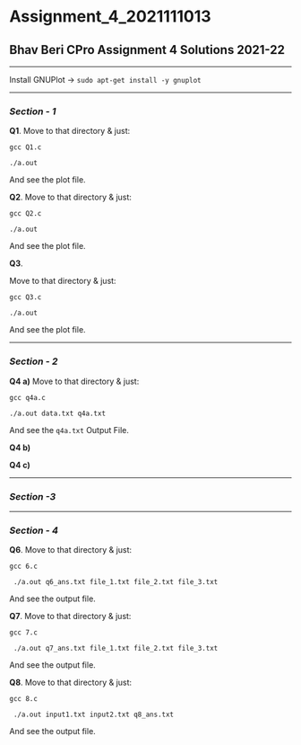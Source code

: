 # Assignment_4_2021111013
## Bhav Beri CPro Assignment 4 Solutions 2021-22
----
Install GNUPlot -> ``` sudo apt-get install -y gnuplot ```

----
### _Section - 1_
**Q1**. Move to that directory & just:

``` gcc Q1.c ```

``` ./a.out ```

And see the plot file.

**Q2**. Move to that  directory & just:

``` gcc Q2.c ```

``` ./a.out ```

And see the plot file.

**Q3**. 

Move to that  directory & just:

``` gcc Q3.c ```

``` ./a.out ```

And see the plot file.

----
### _Section - 2_
**Q4 a)** Move to that directory & just:

```gcc q4a.c ```

```./a.out data.txt q4a.txt ```

And see the ```q4a.txt``` Output File.

**Q4 b)**

**Q4 c)**

----
### _Section -3_

----
### _Section - 4_
**Q6**. Move to that directory & just:

``` gcc 6.c ```

``` ./a.out q6_ans.txt file_1.txt file_2.txt file_3.txt```

And see the output file.

**Q7**. Move to that  directory & just:

``` gcc 7.c ```

``` ./a.out q7_ans.txt file_1.txt file_2.txt file_3.txt```

And see the output file.

**Q8**. Move to that  directory & just:

``` gcc 8.c ```

``` ./a.out input1.txt input2.txt q8_ans.txt```

And see the output file.